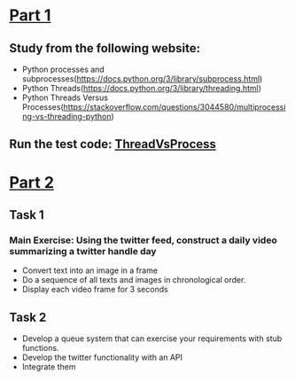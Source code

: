 # [Part 1]
## Study from the following website:
- Python processes and subprocesses(https://docs.python.org/3/library/subprocess.html)
- Python Threads(https://docs.python.org/3/library/threading.html)
- Python Threads Versus Processes(https://stackoverflow.com/questions/3044580/multiprocessing-vs-threading-python)

## Run the test code: [ThreadVsProcess]

# [Part 2]
## Task 1
### Main Exercise:  Using the twitter feed, construct a daily video summarizing a twitter handle day
- Convert text into an image in a frame
- Do a sequence of all texts and images in chronological order.
- Display each video frame for 3 seconds
## Task 2

- Develop a queue system that can exercise your requirements with stub functions.
- Develop the twitter functionality with an API
- Integrate them







[ThreadVsProcess]: https://github.com/BUEC500C1/video-Jie1995tbc/tree/master/Part%201/ThreadVsProcess
[Part 1]: https://github.com/BUEC500C1/video-Jie1995tbc/tree/master/Part%201
[Part 2]: https://github.com/BUEC500C1/video-Jie1995tbc/tree/master/Part%202

